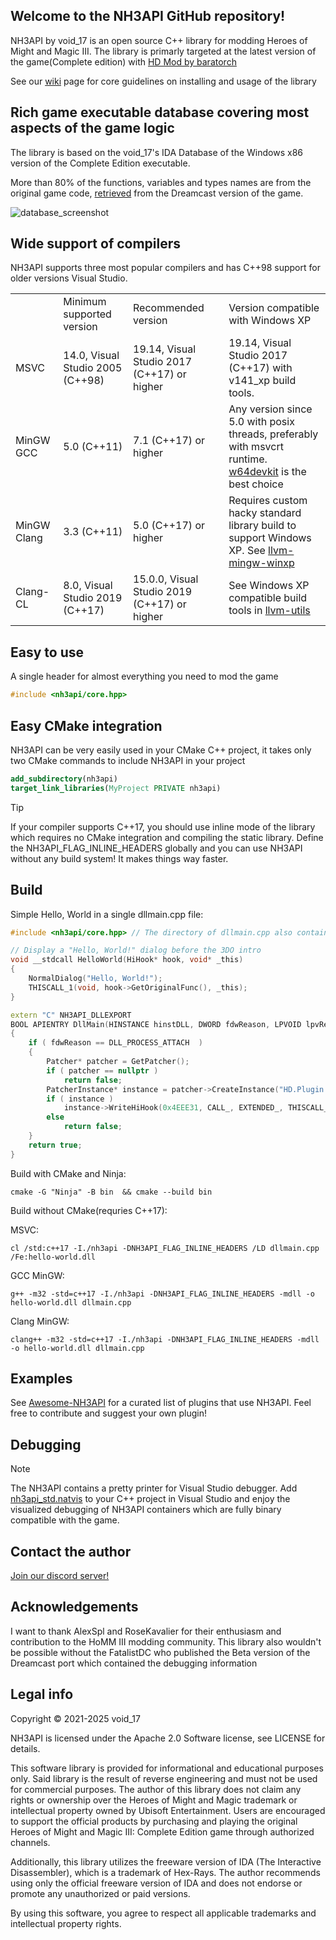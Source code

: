 ## Welcome to the NH3API GitHub repository!
NH3API by void_17 is an open source C++ library for modding Heroes of Might and Magic III. The library is primarly targeted at the latest version of the game(Complete edition) with [HD Mod by baratorch](https://sites.google.com/site/heroes3hd/ "HD Mod official page")

See our [wiki](https://github.com/void2012/NH3API/wiki) page for core guidelines on installing and usage of the library

## Rich game executable database covering most aspects of the game logic
The library is based on the void_17's IDA Database of the Windows x86 version of the Complete Edition executable.

More than 80% of the functions, variables and types names are from the original game code, [retrieved](https://github.com/void2012/HoMM3-Dreamcast-Dump) from the Dreamcast version of the game.

![database_screenshot](https://github.com/user-attachments/assets/450b394e-d511-4985-8939-62ed014d5683)

## Wide support of compilers 

NH3API supports three most popular compilers and has C++98 support for older versions Visual Studio.

<table>
    <tr>
        <td></td>
        <td>Minimum supported version</td>
        <td>Recommended version</td>
        <td>Version compatible with Windows XP</td>
    </tr>
    <tr>
        <td>MSVC</td>
        <td>14.0, Visual Studio 2005 (C++98)</td>
        <td>19.14, Visual Studio 2017 (C++17) or higher</td>
        <td>19.14, Visual Studio 2017 (C++17) with v141_xp build tools.</td>
    </tr>
    <tr>
        <td>MinGW GCC</td>
        <td>5.0 (C++11)</td>
        <td>7.1 (C++17) or higher</td>
        <td>Any version since 5.0 with posix threads, preferably with msvcrt runtime.<br>
            <a href="https://github.com/skeeto/w64devkit" target="_blank" rel="noopener noreferrer">w64devkit</a> is the best choice
        </td>
    </tr>
    <tr>
        <td>MinGW Clang</td>
        <td>3.3 (C++11)</td>
        <td>5.0 (C++17) or higher</td>
        <td>Requires custom hacky standard library build to support Windows XP. See <a href="https://github.com/void2012/llvm-mingw-winxp" target="_blank" rel="noopener noreferrer">llvm-mingw-winxp</a></td>
    </tr>
    <tr>
        <td>Clang-CL</td>
        <td>8.0, Visual Studio 2019 (C++17)</td>
        <td>15.0.0, Visual Studio 2019 (C++17) or higher</td>
        <td>See Windows XP compatible build tools in <a href="https://github.com/zufuliu/llvm-utils" target="_blank" rel="noopener noreferrer">llvm-utils</a></td>
    </tr>
</table>

## Easy to use
A single header for almost everything you need to mod the game

```cpp
#include <nh3api/core.hpp>
```

## Easy CMake integration
NH3API can be very easily used in your CMake C++ project, it takes only two CMake commands to include NH3API in your project

```cmake
add_subdirectory(nh3api)
target_link_libraries(MyProject PRIVATE nh3api)
```

> [!TIP]
> If your compiler supports C++17, you should use inline mode of the library which requires no CMake integration and compiling the static library. 
> Define the NH3API_FLAG_INLINE_HEADERS globally and you can use NH3API without any build system! It makes things way faster.

## Build
Simple Hello, World in a single dllmain.cpp file:
```cpp
#include <nh3api/core.hpp> // The directory of dllmain.cpp also contains the copy of this repository

// Display a "Hello, World!" dialog before the 3DO intro
void __stdcall HelloWorld(HiHook* hook, void* _this)
{
    NormalDialog("Hello, World!");
    THISCALL_1(void, hook->GetOriginalFunc(), _this);
}

extern "C" NH3API_DLLEXPORT
BOOL APIENTRY DllMain(HINSTANCE hinstDLL, DWORD fdwReason, LPVOID lpvReserved)
{
    if ( fdwReason == DLL_PROCESS_ATTACH  )
    {
        Patcher* patcher = GetPatcher();
        if ( patcher == nullptr )
            return false;
        PatcherInstance* instance = patcher->CreateInstance("HD.Plugin.NH3API.HelloWorld");
        if ( instance )
            instance->WriteHiHook(0x4EEE31, CALL_, EXTENDED_, THISCALL_, &HelloWorld);
        else
            return false;
    }
    return true;
}
```

Build with CMake and Ninja:
```shell
cmake -G "Ninja" -B bin  && cmake --build bin
```

Build without CMake(requries C++17):

MSVC:
```shell
cl /std:c++17 -I./nh3api -DNH3API_FLAG_INLINE_HEADERS /LD dllmain.cpp /Fe:hello-world.dll
```
GCC MinGW:
```shell
g++ -m32 -std=c++17 -I./nh3api -DNH3API_FLAG_INLINE_HEADERS -mdll -o hello-world.dll dllmain.cpp
```
Clang MinGW:
```
clang++ -m32 -std=c++17 -I./nh3api -DNH3API_FLAG_INLINE_HEADERS -mdll -o hello-world.dll dllmain.cpp
```

## Examples
See [Awesome-NH3API](https://github.com/void2012/Awesome-NH3API) for a curated list of plugins that use NH3API. Feel free to contribute and suggest your own plugin!

## Debugging
> [!NOTE]  
> The NH3API contains a pretty printer for Visual Studio debugger. Add [nh3api_std.natvis](https://github.com/void2012/NH3API/blob/main/debugging/nh3api_std.natvis) to your C++ project in Visual Studio and enjoy the visualized debugging of NH3API containers which are fully binary compatible with the game.

## Contact the author
[Join our discord server!](https://discord.com/invite/BrbwGNFYgP)

## Acknowledgements
I want to thank AlexSpl and RoseKavalier for their enthusiasm and contribution to the HoMM III modding community.
This library also wouldn't be possible without the FatalistDC who published the Beta version of the Dreamcast port which contained the debugging information

## Legal info
Copyright © 2021-2025 void_17

NH3API is licensed under the Apache 2.0 Software license, see LICENSE for details.

This software library is provided for informational and educational purposes only. Said library is the result of reverse engineering and must not be used for commercial purposes. The author of this library does not claim any rights or ownership over the Heroes of Might and Magic trademark or intellectual property owned by Ubisoft Entertainment. Users are encouraged to support the official products by purchasing and playing the original Heroes of Might and Magic III: Complete Edition game through authorized channels.

Additionally, this library utilizes the freeware version of IDA (The Interactive Disassembler), which is a trademark of Hex-Rays. The author recommends using only the official freeware version of IDA and does not endorse or promote any unauthorized or paid versions.

By using this software, you agree to respect all applicable trademarks and intellectual property rights.

